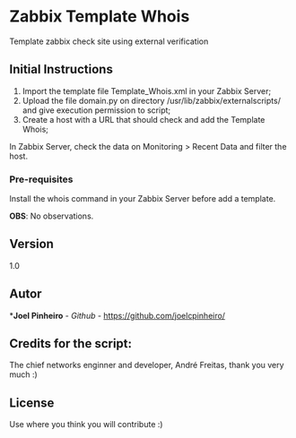 # Zabbix Template Whois
Template zabbix check site using external verification

## Initial Instructions

1. Import the template file Template_Whois.xml in your Zabbix Server;
2. Upload the file domain.py on directory /usr/lib/zabbix/externalscripts/ and give execution permission to script;
3. Create a host with a URL that should check and add the Template Whois;

In Zabbix Server, check the data on Monitoring > Recent Data and filter the host.

### Pre-requisites

Install the whois command in your Zabbix Server before add a template.


**OBS**: No observations.

## Version

1.0

## Autor

 ***Joel Pinheiro** - *Github* - https://github.com/joelcpinheiro/

## Credits for the script:

The chief networks enginner and developer, André Freitas, thank you very much :)

## License

Use where you think you will contribute :)


